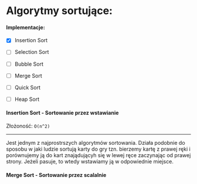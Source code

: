 # Algorytmy sortujące:

#### Implementacje:
- [x] Insertion Sort
- [ ] Selection Sort
- [ ] Bubble Sort
- [ ] Merge Sort
- [ ] Quick Sort
- [ ] Heap Sort


#### Insertion Sort - Sortowanie przez wstawianie
Złożoność: `O(n^2)`

---
Jest jednym z najprostrszych algorytmów sortowania. 
Działa podobnie do sposobu w jaki ludzie sortują karty do gry tzn. 
bierzemy kartę z prawej ręki i porównujemy ją do kart znajądującyh się w lewej ręce zaczynając od prawej strony. 
Jeżeli pasuje, to wtedy wstawiamy ją w odpowiednie miejsce.

#### Merge Sort - Sortowanie przez scalalnie
